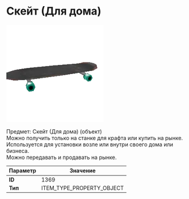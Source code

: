 # Скейт (Для дома)

![Item Image](../img/1369.webp?raw=true)

Предмет: Скейт (Для дома) (объект)<br>Можно получить только на станке для крафта или купить на рынке.<br>Используется для установки возле или внутри своего дома или бизнеса.<br>Можно передавать и продавать на рынке.


| Параметр | Значение |
|----------|----------|
| **ID** | 1369 |
| **Тип** | ITEM_TYPE_PROPERTY_OBJECT |

